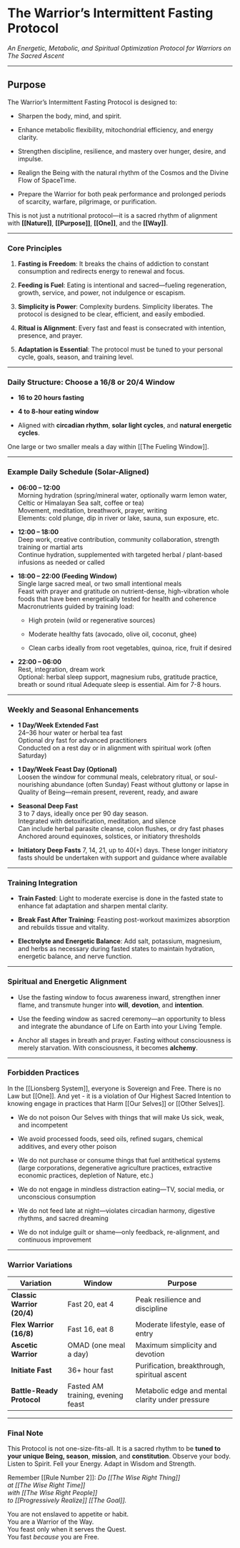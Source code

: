 # **The Warrior’s Intermittent Fasting Protocol**  
_An Energetic, Metabolic, and Spiritual Optimization Protocol for Warriors on The Sacred Ascent_

---
## **Purpose**

The Warrior’s Intermittent Fasting Protocol is designed to:

- Sharpen the body, mind, and spirit.
    
- Enhance metabolic flexibility, mitochondrial efficiency, and energy clarity.
    
- Strengthen discipline, resilience, and mastery over hunger, desire, and impulse.
    
- Realign the Being with the natural rhythm of the Cosmos and the Divine Flow of SpaceTime.
    
- Prepare the Warrior for both peak performance and prolonged periods of scarcity, warfare, pilgrimage, or purification.
    

This is not just a nutritional protocol—it is a sacred rhythm of alignment with **[[Nature]]**, **[[Purpose]]**, **[[One]]**, and the **[[Way]]**.

---

### **Core Principles**

1. **Fasting is Freedom**: It breaks the chains of addiction to constant consumption and redirects energy to renewal and focus.
    
2. **Feeding is Fuel**: Eating is intentional and sacred—fueling regeneration, growth, service, and power, not indulgence or escapism.
    
3. **Simplicity is Power**: Complexity burdens. Simplicity liberates. The protocol is designed to be clear, efficient, and easily embodied.
    
4. **Ritual is Alignment**: Every fast and feast is consecrated with intention,  presence, and prayer.
    
5. **Adaptation is Essential**: The protocol must be tuned to your personal cycle, goals, season, and training level.
    

---

### **Daily Structure: Choose a 16/8 or 20/4 Window**

- **16 to 20 hours fasting**
    
- **4 to 8-hour eating window**
    
- Aligned with **circadian rhythm**, **solar light cycles**, and **natural energetic cycles**.
    

One large or two smaller meals a day within [[The Fueling Window]]. 

---

### **Example Daily Schedule (Solar-Aligned)**

- **06:00 – 12:00**  
    Morning hydration (spring/mineral water, optionally warm lemon water, Celtic or Himalayan Sea salt, coffee or tea)  
    Movement, meditation, breathwork, prayer, writing  
    Elements: cold plunge, dip in river or lake, sauna, sun exposure, etc. 
    
- **12:00 – 18:00**  
    Deep work, creative contribution, community collaboration, strength training or martial arts  
    Continue hydration, supplemented with targeted herbal / plant-based infusions as needed or called
    
- **18:00 – 22:00 (Feeding Window)**  
    Single large sacred meal, or two small intentional meals  
    Feast with prayer and gratitude on nutrient-dense, high-vibration whole foods that have been energetically tested for health and coherence    
    Macronutrients guided by training load:
    
    - High protein (wild or regenerative sources)
        
    - Moderate healthy fats (avocado, olive oil, coconut, ghee)
        
    - Clean carbs ideally from root vegetables, quinoa, rice, fruit if desired
        
- **22:00 – 06:00**  
    Rest, integration, dream work  
    Optional: herbal sleep support, magnesium rubs, gratitude practice, breath or sound ritual
    Adequate sleep is essential. Aim for 7-8 hours. 
    


---

### **Weekly and Seasonal Enhancements**

- **1 Day/Week Extended Fast**  
    24–36 hour water or herbal tea fast  
    Optional dry fast for advanced practitioners  
    Conducted on a rest day or in alignment with spiritual work (often Saturday)
    
- **1 Day/Week Feast Day (Optional)**  
    Loosen the window for communal meals, celebratory ritual, or soul-nourishing abundance (often Sunday) 
    Feast without gluttony or lapse in Quality of Being—remain present, reverent, ready, and aware  
    
- **Seasonal Deep Fast**  
    3 to 7 days, ideally once per 90 day season.  
    Integrated with detoxification, meditation, and silence  
    Can include herbal parasite cleanse, colon flushes, or dry fast phases  
    Anchored around equinoxes, solstices, or initiatory thresholds
    
- **Initiatory Deep Fasts**
    7, 14, 21, up to 40(+) days. 
    These longer initiatory fasts should be undertaken with support and guidance where available 
    

---

### **Training Integration**

- **Train Fasted**: Light to moderate exercise is done in the fasted state to enhance fat adaptation and sharpen mental clarity.
    
- **Break Fast After Training**: Feasting post-workout maximizes absorption and rebuilds tissue and vitality.
    
- **Electrolyte and Energetic Balance**: Add salt, potassium, magnesium, and herbs as necessary during fasted states to maintain hydration, energetic balance, and nerve function.
    

---

### **Spiritual and Energetic Alignment**

- Use the fasting window to focus awareness inward, strengthen inner flame, and transmute hunger into **will**, **devotion**, and **intention**.
    
- Use the feeding window as sacred ceremony—an opportunity to bless and integrate the abundance of Life on Earth into your Living Temple.
    
- Anchor all stages in breath and prayer. Fasting without consciousness is merely starvation. With consciousness, it becomes **alchemy**.
    

---

### **Forbidden Practices**

In the [[Lionsberg System]], everyone is Sovereign and Free. There is no Law but [[One]]. And yet - it is a violation of Our Highest Sacred Intention to knowing engage in practices that Harm [[Our Selves]] or [[Other Selves]].

- We do not poison Our Selves with things that will make Us sick, weak, and incompetent
    
- We avoid processed foods, seed oils, refined sugars, chemical additives, and every other poison
    
- We do not purchase or consume things that fuel antithetical systems (large corporations, degenerative agriculture practices, extractive economic practices, depletion of Nature, etc.)
    
- We do not engage in mindless distraction eating—TV, social media, or unconscious consumption
    
- We do not feed late at night—violates circadian harmony, digestive rhythms, and sacred dreaming
    
- We do not indulge guilt or shame—only feedback, re-alignment, and continuous improvement
    

---

### **Warrior Variations**

| Variation                  | Window                            | Purpose                                          |
| -------------------------- | --------------------------------- | ------------------------------------------------ |
| **Classic Warrior (20/4)** | Fast 20, eat 4                    | Peak resilience and discipline                   |
| **Flex Warrior (16/8)**    | Fast 16, eat 8                    | Moderate lifestyle, ease of entry                |
| **Ascetic Warrior**        | OMAD (one meal a day)             | Maximum simplicity and devotion                  |
| **Initiate Fast**          | 36+ hour fast                     | Purification, breakthrough, spiritual ascent     |
| **Battle-Ready Protocol**  | Fasted AM training, evening feast | Metabolic edge and mental clarity under pressure |

---

### **Final Note**

This Protocol is not one-size-fits-all. It is a sacred rhythm to be **tuned to your unique Being, season**, **mission**, and **constitution**. Observe your body. Listen to Spirit. Fell your Energy. Adapt in Wisdom and Strength.

Remember [[Rule Number 2]]: 
*Do [[The Wise Right Thing]]  
at [[The Wise Right Time]]  
with [[The Wise Right People]]  
to [[Progressively Realize]] [[The Goal]].*

You are not enslaved to appetite or habit.  
You are a Warrior of the Way.  
You feast only when it serves the Quest.  
You fast *because* you are Free.